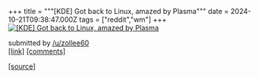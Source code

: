+++
title = """[KDE] Got back to Linux, amazed by Plasma"""
date = 2024-10-21T09:38:47.000Z
tags = ["reddit","wm"]
+++
[![[KDE] Got back to Linux, amazed by Plasma](https://b.thumbs.redditmedia.com/USk9Vp3HkE24LpSBwdyNpDukUxdM9XoHO6VTzxwWfXQ.jpg "[KDE] Got back to Linux, amazed by Plasma")](https://www.reddit.com/r/unixporn/comments/1g8lpru/kde_got_back_to_linux_amazed_by_plasma/)

submitted by [/u/zollee60](https://www.reddit.com/user/zollee60)  
[\[link\]](https://www.reddit.com/gallery/1g8lpru) [\[comments\]](https://www.reddit.com/r/unixporn/comments/1g8lpru/kde_got_back_to_linux_amazed_by_plasma/)

[[source]](https://www.reddit.com/r/unixporn/comments/1g8lpru/kde_got_back_to_linux_amazed_by_plasma/)
